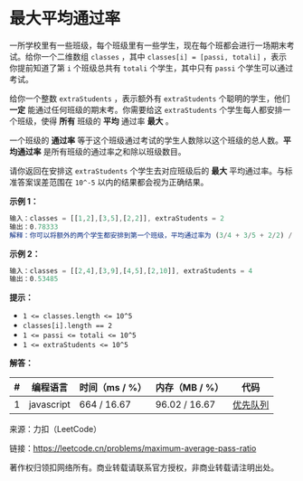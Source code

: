 # 最大平均通过率

一所学校里有一些班级，每个班级里有一些学生，现在每个班都会进行一场期末考试。给你一个二维数组 `classes` ，其中 `classes[i] = [passi, totali]` ，表示你提前知道了第 `i` 个班级总共有 `totali` 个学生，其中只有 `passi` 个学生可以通过考试。

给你一个整数 `extraStudents` ，表示额外有 `extraStudents` 个聪明的学生，他们 **一定** 能通过任何班级的期末考。你需要给这 `extraStudents` 个学生每人都安排一个班级，使得 **所有** 班级的 **平均** 通过率 **最大** 。

一个班级的 **通过率** 等于这个班级通过考试的学生人数除以这个班级的总人数。**平均通过率** 是所有班级的通过率之和除以班级数目。

请你返回在安排这 `extraStudents` 个学生去对应班级后的 **最大** 平均通过率。与标准答案误差范围在 `10^-5` 以内的结果都会视为正确结果。

**示例 1：**

``` javascript
输入：classes = [[1,2],[3,5],[2,2]], extraStudents = 2
输出：0.78333
解释：你可以将额外的两个学生都安排到第一个班级，平均通过率为 (3/4 + 3/5 + 2/2) / 3 = 0.78333 。
```

**示例 2：**

``` javascript
输入：classes = [[2,4],[3,9],[4,5],[2,10]], extraStudents = 4
输出：0.53485
``` 

**提示：**

- `1 <= classes.length <= 10^5`
- `classes[i].length == 2`
- `1 <= passi <= totali <= 10^5`
- `1 <= extraStudents <= 10^5`

**解答：**

**#**|**编程语言**|**时间（ms / %）**|**内存（MB / %）**|**代码**
------|----------|-----------------|----------------|--------
1|javascript|664 / 16.67|96.02 / 16.67|[优先队列](./javascript/ac_v1.js)

来源：力扣（LeetCode）

链接：https://leetcode.cn/problems/maximum-average-pass-ratio

著作权归领扣网络所有。商业转载请联系官方授权，非商业转载请注明出处。
